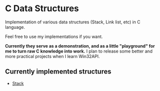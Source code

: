 # C Data Structures
Implementation of various data structures (Stack, Link list, etc) in C language.

Feel free to use my implementations if you want. 

**Currently they serve as a demonstration, and as a little "playground" for me to turn raw C knowledge into work.**
I plan to release some better and more practical projects when I learn Win32API.

## Currently implemented structures

- [Stack](https://github.com/JulWas797/CDataStructures/tree/main/Stack)
